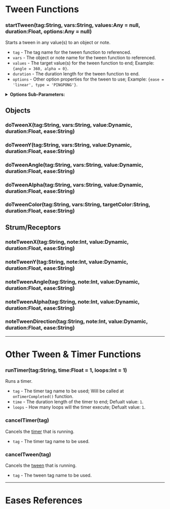 # Tween Functions
### startTween(tag:String, vars:String, values:Any = null, duration:Float, options:Any = null)
Starts a tween in any value(s) to an object or note.

- `tag` - The tag name for the tween function to referenced.
- `vars` - The object or note name for the tween function to referenced.
- `values` - The target value(s) for the tween function to end; Example: `{angle = 360, alpha = 0}`.
- `duration` - The duration length for the tween function to end.
- `options` - Other option properties for the tween to use; Example: `{ease = 'linear', type = 'PINGPONG'}`.
    
<details><summary><b>Options Sub-Parameters:</b></summary>
<p>

- `type` - The type of tween to use, it can choose one of these.
     - `ONESHOT` - Stops and removes itself from its core container when it finishes.
     - `PERSIST` - Stops when it finishes. Unlike `ONESHOT`, this type of tween stays attached to the core container when it finishes.
     - `LOOPING` - Restarts immediately when it finishes
     - `PINGPONG` - Plays tween "hither and thither". This is like `LOOPING`, but every second execution is in reverse direction.
     - `BACKWARD` - Plays tween in reverse direction.
- `ease` - The specific ease type to play; Examples: `linear`, `sineIn`, `bounceOut`, etc.
- `startDelay` - Time to wait before starting this tween, in seconds
- `loopDelay` - Time to wait before this tween is repeated, in seconds. This only applies to `LOOPING` and `PINGPONG`.
- `onUpdate` -
- `onStart` -
- `onComplete` -

</p>
</details>

## Objects
### doTweenX(tag:String, vars:String, value:Dynamic, duration:Float, ease:String)
### doTweenY(tag:String, vars:String, value:Dynamic, duration:Float, ease:String)
### doTweenAngle(tag:String, vars:String, value:Dynamic, duration:Float, ease:String)
### doTweenAlpha(tag:String, vars:String, value:Dynamic, duration:Float, ease:String)
### doTweenColor(tag:String, vars:String, targetColor:String, duration:Float, ease:String)

## Strum/Receptors
### noteTweenX(tag:String, note:Int, value:Dynamic, duration:Float, ease:String)
### noteTweenY(tag:String, note:Int, value:Dynamic, duration:Float, ease:String)
### noteTweenAngle(tag:String, note:Int, value:Dynamic, duration:Float, ease:String)
### noteTweenAlpha(tag:String, note:Int, value:Dynamic, duration:Float, ease:String)
### noteTweenDirection(tag:String, note:Int, value:Dynamic, duration:Float, ease:String)

***

# Other Tween & Timer Functions
### runTimer(tag:String, time:Float = 1, loops:Int = 1)
Runs a timer.

- `tag` - The timer tag name to be used; Will be called at `onTimerCompleted()` function.
- `time` - The duration length of the timer to end; Defualt value: `1`.
- `loops` - How many loops will the timer execute; Defualt value: `1`.

### cancelTimer(tag)
Cancels the <ins>timer</ins> that is running.

- `tag` - The timer tag name to be used.

### cancelTween(tag)
Cancels the <ins>tween</ins> that is running.

- `tag` - The tween tag name to be used.

***

# Eases References